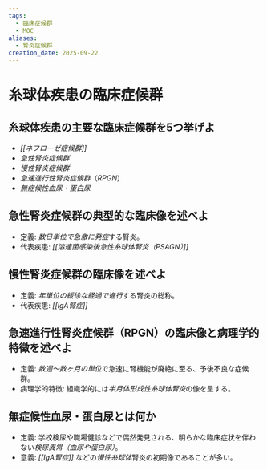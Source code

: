 ```yaml
---
tags:
  - 臨床症候群
  - MOC
aliases:
  - 腎炎症候群
creation_date: 2025-09-22
---
```

# 糸球体疾患の臨床症候群

## 糸球体疾患の主要な臨床症候群を5つ挙げよ
- *[[ネフローゼ症候群]]*
- *急性腎炎症候群*
- *慢性腎炎症候群*
- *急速進行性腎炎症候群*（*RPGN*）
- *無症候性血尿・蛋白尿*

## 急性腎炎症候群の典型的な臨床像を述べよ
- 定義: *数日単位で急激に発症*する腎炎。
- 代表疾患: *[[溶連菌感染後急性糸球体腎炎（PSAGN）]]*

## 慢性腎炎症候群の臨床像を述べよ
- 定義: *年単位の緩徐な経過で進行*する腎炎の総称。
- 代表疾患: *[[IgA腎症]]*

## 急速進行性腎炎症候群（RPGN）の臨床像と病理学的特徴を述べよ
- 定義: *数週〜数ヶ月の単位*で急速に腎機能が廃絶に至る、予後不良な症候群。
- 病理学的特徴: 組織学的には*半月体形成性糸球体腎炎*の像を呈する。

## 無症候性血尿・蛋白尿とは何か
- 定義: 学校検尿や職場健診などで偶然発見される、明らかな臨床症状を伴わない*検尿異常（血尿や蛋白尿）*。
- 意義: *[[IgA腎症]]* などの*慢性糸球体*腎炎の初期像であることが多い。
